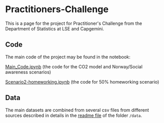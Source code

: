 # Practitioners-Challenge

This is a page for the project for Practitioner's Challenge from the Department of Statistics at LSE and Capgemini.

## Code
The main code of the project may be found in the notebook:

[Main_Code.ipynb](Main_Code.ipynb) (the code for the CO2 model and Norway/Social awareness scenarios)

[Scenario2-homeworking.ipynb](Scenario2-homeworking.ipynb) (the code for 50% homeworking scenario)

## Data
The main datasets are combined from several csv files from different sources described in details in the [readme file](data/readme.md) of the folder ```/data```.


